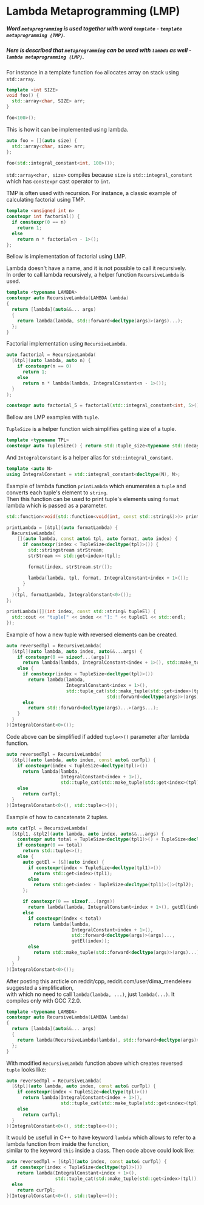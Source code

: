 # Lambda Metaprogramming (LMP)

##### Word `metaprogramming` is used together with word `template` - `template metaprogramming (TMP)`. 
##### Here is described that `metaprogramming` can be used with `lambda` as well - `lambda metaprogramming (LMP)`. 

For instance in a template function `foo` allocates array on stack using `std::array`.
```C++
template <int SIZE>
void foo() {
  std::array<char, SIZE> arr;
}

foo<100>();
```

This is how it can be implemented using lambda.
```C++
auto foo = [](auto size) {
  std::array<char, size> arr;
};
    
foo(std::integral_constant<int, 100>());
```
`std::array<char, size>` compiles because `size` is `std::integral_constant` which has `constexpr` cast operator to `int`.

TMP is often used with recursion. For instance, a classic example of calculating factorial using TMP.
```C++
template <unsigned int n>
constexpr int factorial() {
  if constexpr(0 == n)
    return 1;
  else
    return n * factorial<n - 1>();
};
```

Bellow is implementation of factorial using LMP.

Lambda doesn't have a name, and it is not possible to call it recursively.<br/>
In order to call lambda recursively, a helper function `RecursiveLambda` is used.

```C++
template <typename LAMBDA>
constexpr auto RecursiveLambda(LAMBDA lambda)
{
  return [lambda](auto&&... args)
  {
    return lambda(lambda, std::forward<decltype(args)>(args)...);
  };
}
```

Factorial implementation using `RecursiveLambda`.
```C++
auto factorial = RecursiveLambda(
  [&tpl](auto lambda, auto n) {
    if constexpr(n == 0)
      return 1;
    else
      return n * lambda(lambda, IntegralConstant<n - 1>());
  }
);

constexpr auto factorial_5 = factorial(std::integral_constant<int, 5>());
```

Bellow are LMP examples with `tuple`.

`TupleSize` is a helper function wich simplifies getting size of a tuple.
```C++
template <typename TPL>
constexpr auto TupleSize() { return std::tuple_size<typename std::decay<TPL>::type>::value; }
```

And `IntegralConstant` is a helper alias for `std::integral_constant`.
```C++
template <auto N>
using IntegralConstant = std::integral_constant<decltype(N), N>;
```

Example of lambda function `printLambda` which enumerates a `tuple` and converts each tuple's element to `string`.<br/> 
Then this function can be used to print tuple's elements using `format` lambda which is passed as a parameter.

```C++
std::function<void(std::function<void(int, const std::string&)>)> printLambda;

printLambda = [&tpl](auto formatLambda) {
  RecursiveLambda(
    [](auto lambda, const auto& tpl, auto format, auto index) {
      if constexpr(index < TupleSize<decltype(tpl)>()) {
        std::stringstream strStream;
        strStream << std::get<index>(tpl);

        format(index, strStream.str());

        lambda(lambda, tpl, format, IntegralConstant<index + 1>());
      }
    }
  )(tpl, formatLambda, IntegralConstant<0>());
};

printLambda([](int index, const std::string& tupleEl) {
  std::cout << "tuple[" << index << "]: " << tupleEl << std::endl;
});
```

Example of how a new tuple with reversed elements can be created.
```C++
auto reversedTpl = RecursiveLambda(
  [&tpl](auto lambda, auto index, auto&&...args) {
    if constexpr(0 == sizeof...(args))
      return lambda(lambda, IntegralConstant<index + 1>(), std::make_tuple(std::get<index>(tpl)));
    else {
      if constexpr(index < TupleSize<decltype(tpl)>())
        return lambda(lambda, 
                      IntegralConstant<index + 1>(), 
                      std::tuple_cat(std::make_tuple(std::get<index>(tpl)),
                                     std::forward<decltype(args)>(args)...));
      else
        return std::forward<decltype(args)...>(args...);
    }
  }
)(IntegralConstant<0>());
```

Code above can be simplified if added `tuple<>()` parameter after lambda function.
```C++
auto reversedTpl = RecursiveLambda(
  [&tpl](auto lambda, auto index, const auto& curTpl) {
    if constexpr(index < TupleSize<decltype(tpl)>())
      return lambda(lambda, 
                    IntegralConstant<index + 1>(), 
                    std::tuple_cat(std::make_tuple(std::get<index>(tpl)), curTpl));
    else
      return curTpl;
  }
)(IntegralConstant<0>(), std::tuple<>());
```

Example of how to cancatenate 2 tuples.
```C++
auto catTpl = RecursiveLambda(
  [&tpl1, &tpl2](auto lambda, auto index, auto&&...args) {
    constexpr auto total = TupleSize<decltype(tpl1)>() + TupleSize<decltype(tpl2)>();
    if constexpr(0 == total)
      return std::tuple<>();
    else {
      auto getEl = [&](auto index) {
        if constexpr(index < TupleSize<decltype(tpl1)>())
          return std::get<index>(tpl1);
        else
          return std::get<index - TupleSize<decltype(tpl1)>()>(tpl2);
      };

      if constexpr(0 == sizeof...(args))
        return lambda(lambda, IntegralConstant<index + 1>(), getEl(index));
      else
        if constexpr(index < total)
          return lambda(lambda, 
                        IntegralConstant<index + 1>(), 
                        std::forward<decltype(args)>(args)..., 
                        getEl(index));
        else
          return std::make_tuple(std::forward<decltype(args)>(args)...);
    }
  }
)(IntegralConstant<0>());
```

After posting this arcticle on reddit/cpp, reddit.com/user/dima_mendeleev suggested a simplification,<br/>
with which no need to call `lambda(lambda, ...)`, just `lambda(...)`.
It compiles only with GCC 7.2.0.
```C++
template <typename LAMBDA>
constexpr auto RecursiveLambda(LAMBDA lambda)
{
  return [lambda](auto&&... args)
  {
    return lambda(RecursiveLambda(lambda), std::forward<decltype(args)>(args)...);
  };
}
```

With modified `RecursiveLambda` function above which creates reversed `tuple` looks like:
```C++
auto reversedTpl = RecursiveLambda(
  [&tpl](auto lambda, auto index, const auto& curTpl) {
    if constexpr(index < TupleSize<decltype(tpl)>())
      return lambda(IntegralConstant<index + 1>(),
                    std::tuple_cat(std::make_tuple(std::get<index>(tpl)), curTpl));
    else
      return curTpl;
  }
)(IntegralConstant<0>(), std::tuple<>());
```

It would be usefull in C++ to have keyword `lambda` which allows to refer to a lambda function from inside the function,<br/>
similar to the keyword `this` inside a class. Then code above could look like:
```C++
auto reversedTpl = [&tpl](auto index, const auto& curTpl) {
  if constexpr(index < TupleSize<decltype(tpl)>())
    return lambda(IntegralConstant<index + 1>(), 
                  std::tuple_cat(std::make_tuple(std::get<index>(tpl)), curTpl));
  else
    return curTpl;
}(IntegralConstant<0>(), std::tuple<>());
```
